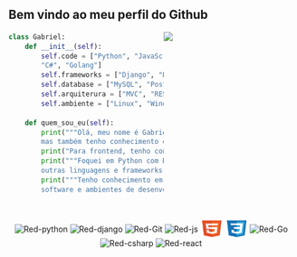 <h2>Bem vindo ao meu perfil do Github</h2>
<img align='right' src="https://i.pinimg.com/originals/63/73/10/637310f73c53fc11be794aa6927f9325.gif" width="230" margin="4">


```python
class Gabriel:
    def __init__(self):
        self.code = ["Python", "JavaScript", "HTML", "CSS", "Java",
        "C#", "Golang"]
        self.frameworks = ["Django", "React", "Bootstrap", ".Net"]
        self.database = ["MySQL", "PostgreSQL", "Oracle"]
        self.arquiterura = ["MVC", "REST", "SOAP", "monolithic"]
        self.ambiente = ["Linux", "Windows", "Docker"]
        
    def quem_sou_eu(self):
        print("""Olá, meu nome é Gabriel, sou desenvolvedor com foco em backend,
        mas também tenho conhecimento em frontend.""")
        print("Para frontend, tenho conhecimento em React, Bootstrap, HTML e CSS.")
        print("""Foquei em Python com Django, mas também tenho conhecimento em
        outras linguagens e frameworks.""")
        print("""Tenho conhecimento em banco de dados, arquitetura de
        software e ambientes de desenvolvimento.""") 
```

##


<div style="display: inline_block" align="center"><br>
  
  <img align="center" alt="Red-python" height="30" width="40" src="https://cdn.jsdelivr.net/gh/devicons/devicon/icons/python/python-original.svg">
  <img align="center" alt="Red-django" height="30" width="40" src="https://cdn.jsdelivr.net/gh/devicons/devicon/icons/django/django-plain.svg"> 
  <img align="center" alt="Red-Git" height="30" width="40" src="https://cdn.jsdelivr.net/gh/devicons/devicon/icons/git/git-original.svg">
  <img align="center" alt="Red-js" height="30" width="40" src="https://cdn.jsdelivr.net/gh/devicons/devicon/icons/javascript/javascript-original.svg">
  <img align="center" alt="Red-HTML" height="30" width="40" src="https://raw.githubusercontent.com/devicons/devicon/master/icons/html5/html5-original.svg">
  <img align="center" alt="Red-CSS" height="30" width="40" src="https://raw.githubusercontent.com/devicons/devicon/master/icons/css3/css3-original.svg">
  <img align="center" alt="Red-Go" height="30" width="40" src="https://cdn.jsdelivr.net/gh/devicons/devicon/icons/go/go-original-wordmark.svg">
  <img align="center" alt="Red-csharp" height="30" width="40" src="https://cdn.jsdelivr.net/gh/devicons/devicon/icons/csharp/csharp-plain.svg" />
  <img align="center" alt="Red-react" height="30" width="40" src="https://cdn.jsdelivr.net/gh/devicons/devicon/icons/react/react-original.svg"> 

          
</div>
  
##
